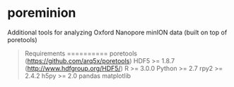 poreminion
==========

Additional tools for analyzing Oxford Nanopore minION data (built on top of poretools)



>Requirements
==========
poretools (https://github.com/arq5x/poretools)
HDF5 >= 1.8.7 (http://www.hdfgroup.org/HDF5/)
R >= 3.0.0
Python >= 2.7
rpy2 >= 2.4.2
h5py >= 2.0
pandas
matplotlib
